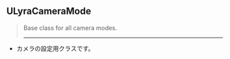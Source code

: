 ## ULyraCameraMode

> Base class for all camera modes.  
> 
> ----

* カメラの設定用クラスです。



<!--- ページ内のリンク --->

<!--- 自前の画像へのリンク --->

<!--- generated --->

